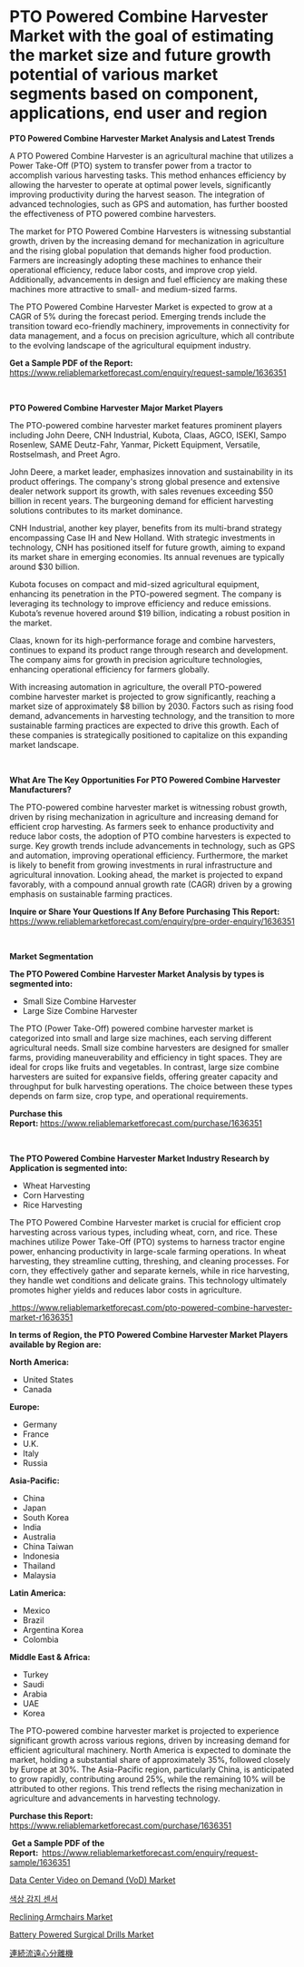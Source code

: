 <p><h1>PTO Powered Combine Harvester Market with the goal of estimating the market size and future growth potential of various market segments based on component, applications, end user and region</h1></p><p><strong>PTO Powered Combine Harvester Market Analysis and Latest Trends</strong></p>
<p><p>A PTO Powered Combine Harvester is an agricultural machine that utilizes a Power Take-Off (PTO) system to transfer power from a tractor to accomplish various harvesting tasks. This method enhances efficiency by allowing the harvester to operate at optimal power levels, significantly improving productivity during the harvest season. The integration of advanced technologies, such as GPS and automation, has further boosted the effectiveness of PTO powered combine harvesters.</p><p>The market for PTO Powered Combine Harvesters is witnessing substantial growth, driven by the increasing demand for mechanization in agriculture and the rising global population that demands higher food production. Farmers are increasingly adopting these machines to enhance their operational efficiency, reduce labor costs, and improve crop yield. Additionally, advancements in design and fuel efficiency are making these machines more attractive to small- and medium-sized farms.</p><p>The PTO Powered Combine Harvester Market is expected to grow at a CAGR of 5% during the forecast period. Emerging trends include the transition toward eco-friendly machinery, improvements in connectivity for data management, and a focus on precision agriculture, which all contribute to the evolving landscape of the agricultural equipment industry.</p></p>
<p><strong>Get a Sample PDF of the Report:&nbsp;</strong> <a href="https://www.reliablemarketforecast.com/enquiry/request-sample/1636351">https://www.reliablemarketforecast.com/enquiry/request-sample/1636351</a></p>
<p>&nbsp;</p>
<p><strong>PTO Powered Combine Harvester Major Market Players</strong></p>
<p><p>The PTO-powered combine harvester market features prominent players including John Deere, CNH Industrial, Kubota, Claas, AGCO, ISEKI, Sampo Rosenlew, SAME Deutz-Fahr, Yanmar, Pickett Equipment, Versatile, Rostselmash, and Preet Agro. </p><p>John Deere, a market leader, emphasizes innovation and sustainability in its product offerings. The company's strong global presence and extensive dealer network support its growth, with sales revenues exceeding $50 billion in recent years. The burgeoning demand for efficient harvesting solutions contributes to its market dominance.</p><p>CNH Industrial, another key player, benefits from its multi-brand strategy encompassing Case IH and New Holland. With strategic investments in technology, CNH has positioned itself for future growth, aiming to expand its market share in emerging economies. Its annual revenues are typically around $30 billion.</p><p>Kubota focuses on compact and mid-sized agricultural equipment, enhancing its penetration in the PTO-powered segment. The company is leveraging its technology to improve efficiency and reduce emissions. Kubota’s revenue hovered around $19 billion, indicating a robust position in the market.</p><p>Claas, known for its high-performance forage and combine harvesters, continues to expand its product range through research and development. The company aims for growth in precision agriculture technologies, enhancing operational efficiency for farmers globally.</p><p>With increasing automation in agriculture, the overall PTO-powered combine harvester market is projected to grow significantly, reaching a market size of approximately $8 billion by 2030. Factors such as rising food demand, advancements in harvesting technology, and the transition to more sustainable farming practices are expected to drive this growth. Each of these companies is strategically positioned to capitalize on this expanding market landscape.</p></p>
<p>&nbsp;</p>
<p><strong>What Are The Key Opportunities For PTO Powered Combine Harvester Manufacturers?</strong></p>
<p><p>The PTO-powered combine harvester market is witnessing robust growth, driven by rising mechanization in agriculture and increasing demand for efficient crop harvesting. As farmers seek to enhance productivity and reduce labor costs, the adoption of PTO combine harvesters is expected to surge. Key growth trends include advancements in technology, such as GPS and automation, improving operational efficiency. Furthermore, the market is likely to benefit from growing investments in rural infrastructure and agricultural innovation. Looking ahead, the market is projected to expand favorably, with a compound annual growth rate (CAGR) driven by a growing emphasis on sustainable farming practices.</p></p>
<p><strong>Inquire or Share Your Questions If Any Before Purchasing This Report:</strong> <a href="https://www.reliablemarketforecast.com/enquiry/pre-order-enquiry/1636351">https://www.reliablemarketforecast.com/enquiry/pre-order-enquiry/1636351</a></p>
<p>&nbsp;</p>
<p><strong>Market Segmentation</strong></p>
<p><strong>The PTO Powered Combine Harvester Market Analysis by types is segmented into:</strong></p>
<p><ul><li>Small Size Combine Harvester</li><li>Large Size Combine Harvester</li></ul></p>
<p><p>The PTO (Power Take-Off) powered combine harvester market is categorized into small and large size machines, each serving different agricultural needs. Small size combine harvesters are designed for smaller farms, providing maneuverability and efficiency in tight spaces. They are ideal for crops like fruits and vegetables. In contrast, large size combine harvesters are suited for expansive fields, offering greater capacity and throughput for bulk harvesting operations. The choice between these types depends on farm size, crop type, and operational requirements.</p></p>
<p><strong>Purchase this Report:&nbsp;</strong><a href="https://www.reliablemarketforecast.com/purchase/1636351">https://www.reliablemarketforecast.com/purchase/1636351</a></p>
<p>&nbsp;</p>
<p><strong>The PTO Powered Combine Harvester Market Industry Research by Application is segmented into:</strong></p>
<p><ul><li>Wheat Harvesting</li><li>Corn Harvesting</li><li>Rice Harvesting</li></ul></p>
<p><p>The PTO Powered Combine Harvester market is crucial for efficient crop harvesting across various types, including wheat, corn, and rice. These machines utilize Power Take-Off (PTO) systems to harness tractor engine power, enhancing productivity in large-scale farming operations. In wheat harvesting, they streamline cutting, threshing, and cleaning processes. For corn, they effectively gather and separate kernels, while in rice harvesting, they handle wet conditions and delicate grains. This technology ultimately promotes higher yields and reduces labor costs in agriculture.</p></p>
<p><a href="https://www.reliablemarketforecast.com/pto-powered-combine-harvester-market-r1636351">&nbsp;https://www.reliablemarketforecast.com/pto-powered-combine-harvester-market-r1636351</a></p>
<p><strong>In terms of Region, the PTO Powered Combine Harvester Market Players available by Region are:</strong></p>
<p>
    <p> <strong> North America: </strong>
        <ul>
            <li>United States</li>
            <li>Canada</li>
        </ul>
        </p> 
    <p> <strong> Europe: </strong>
        <ul>
            <li>Germany</li>
            <li>France</li>
            <li>U.K.</li>
            <li>Italy</li>
            <li>Russia</li>
        </ul>
        </p> 
    <p> <strong> Asia-Pacific: </strong>
        <ul>
            <li>China</li>
            <li>Japan</li>
            <li>South Korea</li>
            <li>India</li>
            <li>Australia</li>
            <li>China Taiwan</li>
            <li>Indonesia</li>
            <li>Thailand</li>
            <li>Malaysia</li>
        </ul>
        </p> 
    <p> <strong> Latin America: </strong>
        <ul>
            <li>Mexico</li>
            <li>Brazil</li>
            <li>Argentina Korea</li>
            <li>Colombia</li>
        </ul>
        </p> 
    <p> <strong> Middle East & Africa: </strong>
        <ul>
            <li>Turkey</li>
            <li>Saudi</li>
            <li>Arabia</li>
            <li>UAE</li>
            <li>Korea</li>
        </ul>
    </p>
    </p>
<p><p>The PTO-powered combine harvester market is projected to experience significant growth across various regions, driven by increasing demand for efficient agricultural machinery. North America is expected to dominate the market, holding a substantial share of approximately 35%, followed closely by Europe at 30%. The Asia-Pacific region, particularly China, is anticipated to grow rapidly, contributing around 25%, while the remaining 10% will be attributed to other regions. This trend reflects the rising mechanization in agriculture and advancements in harvesting technology.</p></p>
<p><strong>Purchase this Report: </strong><a href="https://www.reliablemarketforecast.com/purchase/1636351">https://www.reliablemarketforecast.com/purchase/1636351</a></p>
<p>&nbsp;<strong>Get a Sample PDF of the Report:&nbsp;&nbsp;</strong><a href="https://www.reliablemarketforecast.com/enquiry/request-sample/1636351">https://www.reliablemarketforecast.com/enquiry/request-sample/1636351</a></p>
<p><strong></strong></p>
<p><p><a href="https://medium.com/@qehlhxtd23/data-center-video-on-demand-vod-market-essentials-key-market-players-demand-drivers-and-roi-37931b2be69d?postPublishedType=repub">Data Center Video on Demand (VoD) Market</a></p><p><a href="https://github.com/laholand/Market-Research-Report-List-6/blob/main/378950714711.md">색상 감지 센서</a></p><p><a href="https://issuu.com/reportprime-2/docs/reclining-armchairs-market-size-203_ce4a5566d1afbf">Reclining Armchairs Market</a></p><p><a href="https://github.com/vimar16th/Market-Research-Report-List-6/blob/main/battery-powered-surgical-drills-market.md">Battery Powered Surgical Drills Market</a></p><p><a href="https://github.com/mohamedbakry57/Market-Research-Report-List-6/blob/main/950004614750.md">連続流遠心分離機</a></p></p>